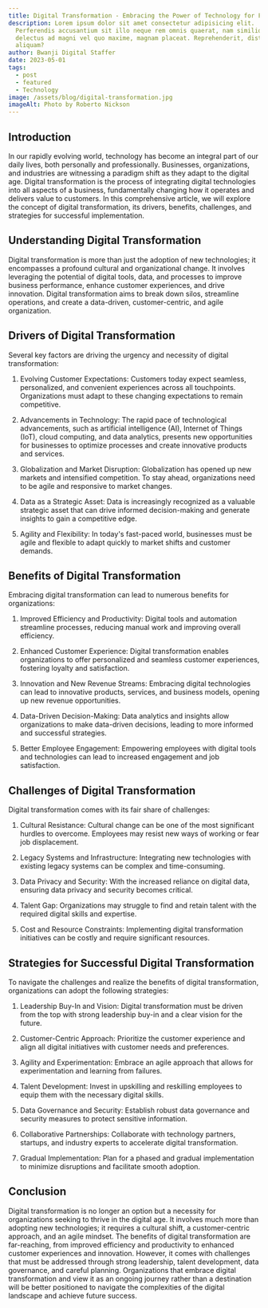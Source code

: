 ```yaml
---
title: Digital Transformation - Embracing the Power of Technology for Future Success
description: Lorem ipsum dolor sit amet consectetur adipisicing elit.
  Perferendis accusantium sit illo neque rem omnis quaerat, nam similique vitae
  delectus ad magni vel quo maxime, magnam placeat. Reprehenderit, distinctio
  aliquam?
author: Bwanji Digital Staffer
date: 2023-05-01
tags:
  - post
  - featured
  - Technology
image: /assets/blog/digital-transformation.jpg
imageAlt: Photo by Roberto Nickson
---
```


## Introduction

In our rapidly evolving world, technology has become an integral part of our daily lives, both personally and professionally. Businesses, organizations, and industries are witnessing a paradigm shift as they adapt to the digital age. Digital transformation is the process of integrating digital technologies into all aspects of a business, fundamentally changing how it operates and delivers value to customers. In this comprehensive article, we will explore the concept of digital transformation, its drivers, benefits, challenges, and strategies for successful implementation.

## Understanding Digital Transformation

Digital transformation is more than just the adoption of new technologies; it encompasses a profound cultural and organizational change. It involves leveraging the potential of digital tools, data, and processes to improve business performance, enhance customer experiences, and drive innovation. Digital transformation aims to break down silos, streamline operations, and create a data-driven, customer-centric, and agile organization.

## Drivers of Digital Transformation

Several key factors are driving the urgency and necessity of digital transformation:

1. Evolving Customer Expectations: Customers today expect seamless, personalized, and convenient experiences across all touchpoints. Organizations must adapt to these changing expectations to remain competitive.

2. Advancements in Technology: The rapid pace of technological advancements, such as artificial intelligence (AI), Internet of Things (IoT), cloud computing, and data analytics, presents new opportunities for businesses to optimize processes and create innovative products and services.

3. Globalization and Market Disruption: Globalization has opened up new markets and intensified competition. To stay ahead, organizations need to be agile and responsive to market changes.

4. Data as a Strategic Asset: Data is increasingly recognized as a valuable strategic asset that can drive informed decision-making and generate insights to gain a competitive edge.

5. Agility and Flexibility: In today's fast-paced world, businesses must be agile and flexible to adapt quickly to market shifts and customer demands.

## Benefits of Digital Transformation

Embracing digital transformation can lead to numerous benefits for organizations:

1. Improved Efficiency and Productivity: Digital tools and automation streamline processes, reducing manual work and improving overall efficiency.

2. Enhanced Customer Experience: Digital transformation enables organizations to offer personalized and seamless customer experiences, fostering loyalty and satisfaction.

3. Innovation and New Revenue Streams: Embracing digital technologies can lead to innovative products, services, and business models, opening up new revenue opportunities.

4. Data-Driven Decision-Making: Data analytics and insights allow organizations to make data-driven decisions, leading to more informed and successful strategies.

5. Better Employee Engagement: Empowering employees with digital tools and technologies can lead to increased engagement and job satisfaction.

## Challenges of Digital Transformation

Digital transformation comes with its fair share of challenges:

1. Cultural Resistance: Cultural change can be one of the most significant hurdles to overcome. Employees may resist new ways of working or fear job displacement.

2. Legacy Systems and Infrastructure: Integrating new technologies with existing legacy systems can be complex and time-consuming.

3. Data Privacy and Security: With the increased reliance on digital data, ensuring data privacy and security becomes critical.

4. Talent Gap: Organizations may struggle to find and retain talent with the required digital skills and expertise.

5. Cost and Resource Constraints: Implementing digital transformation initiatives can be costly and require significant resources.

## Strategies for Successful Digital Transformation

To navigate the challenges and realize the benefits of digital transformation, organizations can adopt the following strategies:

1. Leadership Buy-In and Vision: Digital transformation must be driven from the top with strong leadership buy-in and a clear vision for the future.

2. Customer-Centric Approach: Prioritize the customer experience and align all digital initiatives with customer needs and preferences.

3. Agility and Experimentation: Embrace an agile approach that allows for experimentation and learning from failures.

4. Talent Development: Invest in upskilling and reskilling employees to equip them with the necessary digital skills.

5. Data Governance and Security: Establish robust data governance and security measures to protect sensitive information.

6. Collaborative Partnerships: Collaborate with technology partners, startups, and industry experts to accelerate digital transformation.

7. Gradual Implementation: Plan for a phased and gradual implementation to minimize disruptions and facilitate smooth adoption.

## Conclusion

Digital transformation is no longer an option but a necessity for organizations seeking to thrive in the digital age. It involves much more than adopting new technologies; it requires a cultural shift, a customer-centric approach, and an agile mindset. The benefits of digital transformation are far-reaching, from improved efficiency and productivity to enhanced customer experiences and innovation. However, it comes with challenges that must be addressed through strong leadership, talent development, data governance, and careful planning. Organizations that embrace digital transformation and view it as an ongoing journey rather than a destination will be better positioned to navigate the complexities of the digital landscape and achieve future success.